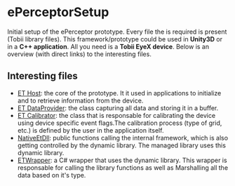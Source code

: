 # ePerceptorSetup
Initial setup of the ePerceptor prototype. Every file the is required is present (Tobii library files).
This framework/prototype could be used in **Unity3D** or in a **C++ application**. All you need is a **Tobii EyeX device**.
Below is an overview (with direct links) to the interesting files.

## Interesting files
- [ET Host](NativeETLib/ETHost.cpp#L149): the core of the prototype. It it used in applications to initialize and to retrieve information from the device.
- [ET DataProvider](NativeETLib/ETDataProvider.cpp#L42): the class capturing all data and storing it in a buffer.
- [ET Calibrator](NativeETLib/ETCalibrator.cpp#L59): the class that is responsable for calibrating the device using device specific event flags.The calibration process (type of grid, etc.) is defined by the user in the application itself.
- [NativeEtDll](NativeETDll/NativeETDll.cpp): public functions calling the internal framework, which is also getting controlled by the dynamic library. The managed library uses this dynamic library.
- [ETWrapper](ManagedETDll/ETWrapper.cs): a C# wrapper that uses the dynamic library. This wrapper is responsable for calling the library functions as well as Marshalling all the data based on it's type.
